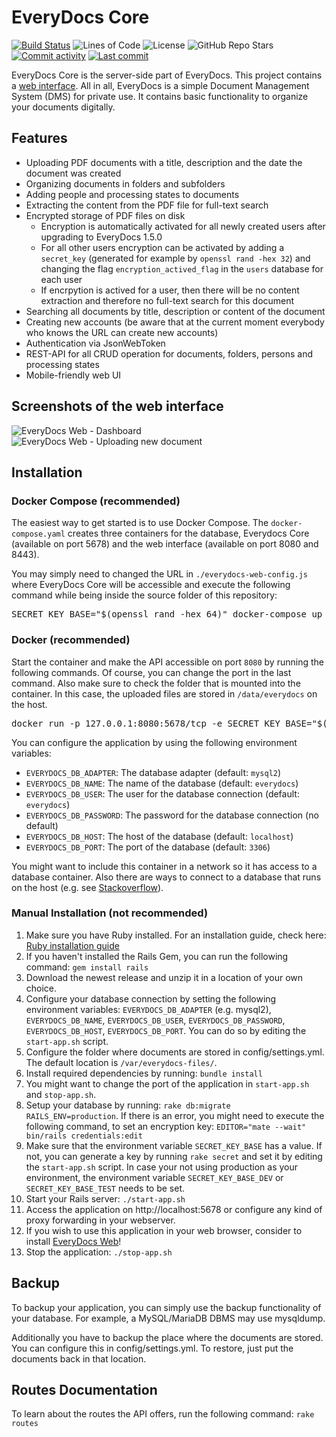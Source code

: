 # EveryDocs Core

[![Build Status](https://img.shields.io/github/actions/workflow/status/jonashellmann/everydocs-core/ruby.yml??branch=main&style=flat-square)](https://github.com/jonashellmann/everydocs-core/actions?query=workflow%3ARuby)
![Lines of Code](https://img.shields.io/tokei/lines/github/jonashellmann/everydocs-core?style=flat-square)
![License](https://img.shields.io/github/license/jonashellmann/everydocs-core?style=flat-square)
![GitHub Repo
Stars](https://img.shields.io/github/stars/jonashellmann/everydocs-core?style=social)
[![Commit activity](https://img.shields.io/github/commit-activity/y/jonashellmann/everydocs-core?style=flat-square)](https://github.com/jonashellmann/everydocs-core/commits/)
[![Last commit](https://img.shields.io/github/last-commit/jonashellmann/everydocs-core?style=flat-square)](https://github.com/jonashellmann/everydocs-core/commits/)

EveryDocs Core is the server-side part of EveryDocs. This project contains a [web interface](https://github.com/jonashellmann/everydocs-web/). All in all, EveryDocs is a simple Document Management System (DMS) for private use. It contains basic functionality to organize your documents digitally.

## Features

- Uploading PDF documents with a title, description and the date the document was created
- Organizing documents in folders and subfolders
- Adding people and processing states to documents
- Extracting the content from the PDF file for full-text search
- Encrypted storage of PDF files on disk
  - Encryption is automatically activated for all newly created users after upgrading to EveryDocs 1.5.0
  - For all other users encryption can be activated by adding a `secret_key` (generated for example by `openssl rand -hex 32`) and changing the flag `encryption_actived_flag` in the `users` database for each user
  - If encrpytion is actived for a user, then there will be no content extraction and therefore no full-text search for this document
- Searching all documents by title, description or content of the document
- Creating new accounts (be aware that at the current moment everybody who knows the URL can create new accounts)
- Authentication via JsonWebToken
- REST-API for all CRUD operation for documents, folders, persons and processing states
- Mobile-friendly web UI

## Screenshots of the web interface

![EveryDocs Web - Dashboard](images/dashboard.png)
![EveryDocs Web - Uploading new document](images/new-document.png)

## Installation

### Docker Compose (recommended)

The easiest way to get started is to use Docker Compose. The ``docker-compose.yaml`` creates three containers for the database, Everydocs Core (available on port 5678) and the web interface (available on port 8080 and 8443).

You may simply need to changed the URL in ``./everydocs-web-config.js`` where EveryDocs Core will be accessible and execute the following command while being inside the source folder of this repository:
<pre>SECRET_KEY_BASE="$(openssl rand -hex 64)" docker-compose up --build</pre>

### Docker (recommended)

Start the container and make the API accessible on port ``8080`` by running the following commands. Of course, you can change the port in the last command.
Also make sure to check the folder that is mounted into the container. In this case, the uploaded files are stored in ``/data/everydocs`` on the host.
<pre>docker run -p 127.0.0.1:8080:5678/tcp -e SECRET_KEY_BASE="$(openssl rand -hex 64)" -v /data/everydocs:/var/everydocs-files jonashellmann/everydocs</pre>

You can configure the application by using the following environment variables:
- ``EVERYDOCS_DB_ADAPTER``: The database adapter (default: ``mysql2``)
- ``EVERYDOCS_DB_NAME``: The name of the database (default: ``everydocs``)
- ``EVERYDOCS_DB_USER``: The user for the database connection (default: ``everydocs``)
- ``EVERYDOCS_DB_PASSWORD``: The password for the database connection (no default)
- ``EVERYDOCS_DB_HOST``: The host of the database (default: ``localhost``)
- ``EVERYDOCS_DB_PORT``: The port of the database (default: ``3306``)

You might want to include this container in a network so it has access to a database container.
Also there are ways to connect to a database that runs on the host (e.g. see [Stackoverflow](https://stackoverflow.com/questions/24319662/from-inside-of-a-docker-container-how-do-i-connect-to-the-localhost-of-the-mach)).

### Manual Installation (not recommended)

1. Make sure you have Ruby installed. For an installation guide, check here: [Ruby installation guide](https://guides.rubyonrails.org/getting_started.html#installing-rails)
2. If you haven't installed the Rails Gem, you can run the following command: ``gem install rails``
3. Download the newest release and unzip it in a location of your own choice.
4. Configure your database connection by setting the following environment variables: ``EVERYDOCS_DB_ADAPTER`` (e.g. mysql2), ``EVERYDOCS_DB_NAME``, ``EVERYDOCS_DB_USER``, ``EVERYDOCS_DB_PASSWORD``, ``EVERYDOCS_DB_HOST``, ``EVERYDOCS_DB_PORT``.
   You can do so by editing the ``start-app.sh`` script.
5. Configure the folder where documents are stored in config/settings.yml.
   The default location is ``/var/everydocs-files/``.
6. Install required dependencies by running: ``bundle install``
7. You might want to change the port of the application in ``start-app.sh`` and ``stop-app.sh``.
8. Setup your database by running: ``rake db:migrate RAILS_ENV=production``. If there is an error, you might need to execute the following command, to
set an encryption key: ``EDITOR="mate --wait" bin/rails credentials:edit``
9. Make sure that the environment variable ``SECRET_KEY_BASE`` has a value.
   If not, you can generate a key by running ``rake secret`` and set it by editing the ``start-app.sh`` script.
   In case your not using production as your environment, the environment variable ``SECRET_KEY_BASE_DEV`` or ``SECRET_KEY_BASE_TEST`` needs to be set.
10. Start your Rails server: ``./start-app.sh``
11. Access the application on http://localhost:5678 or configure any kind of proxy forwarding in your webserver.
12. If you wish to use this application in your web browser, consider to install [EveryDocs Web](https://github.com/jonashellmann/everydocs-web/)!
13. Stop the application: ``./stop-app.sh``

## Backup

To backup your application, you can simply use the backup functionality of your
database. For example, a MySQL/MariaDB DBMS may use mysqldump.

Additionally you have to backup the place where the documents are stored. You
can configure this in config/settings.yml. To restore, just put the documents back in that location.

## Routes Documentation

To learn about the routes the API offers, run the following command: ``rake routes``
